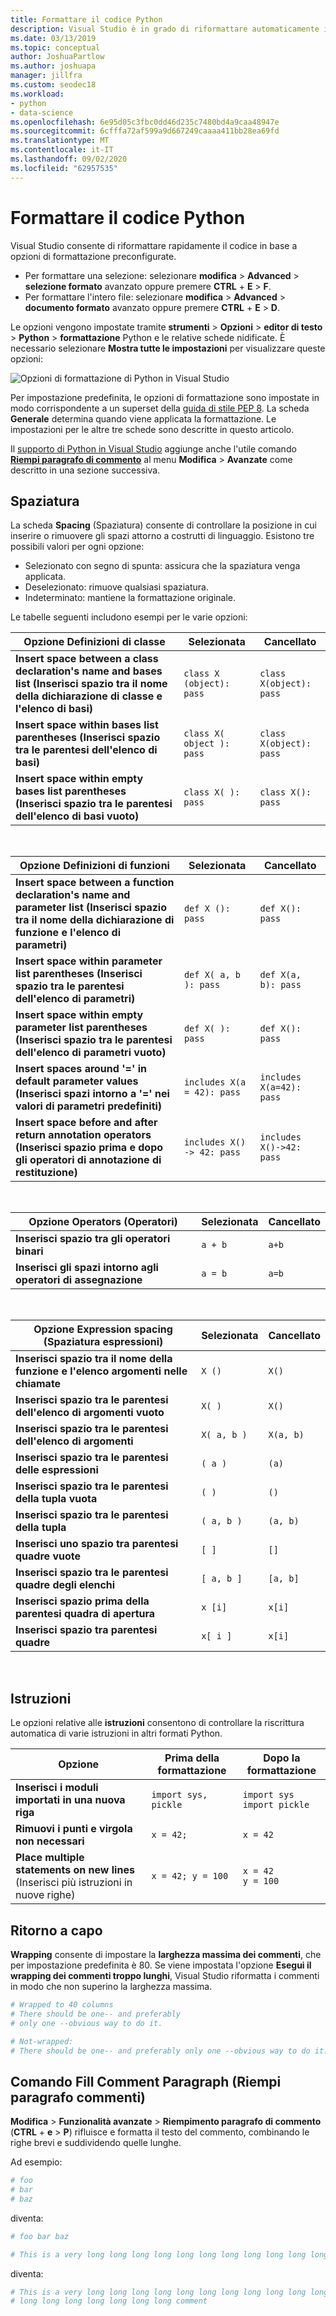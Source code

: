 ```yaml
---
title: Formattare il codice Python
description: Visual Studio è in grado di riformattare automaticamente il codice Python, inclusi spaziatura, istruzioni, ritorno a capo e commenti.
ms.date: 03/13/2019
ms.topic: conceptual
author: JoshuaPartlow
ms.author: joshuapa
manager: jillfra
ms.custom: seodec18
ms.workload:
- python
- data-science
ms.openlocfilehash: 6e95d05c3fbc0dd46d235c7480bd4a9caa48947e
ms.sourcegitcommit: 6cfffa72af599a9d667249caaaa411bb28ea69fd
ms.translationtype: MT
ms.contentlocale: it-IT
ms.lasthandoff: 09/02/2020
ms.locfileid: "62957535"
---
```

# <a name="format-python-code"></a>Formattare il codice Python

Visual Studio consente di riformattare rapidamente il codice in base a opzioni di formattazione preconfigurate.

- Per formattare una selezione: selezionare **modifica**  >  **Advanced**  >  **selezione formato** avanzato oppure premere **CTRL** + **E**  >  **F**.
- Per formattare l'intero file: selezionare **modifica**  >  **Advanced**  >  **documento formato** avanzato oppure premere **CTRL** + **E**  >  **D**.

Le opzioni vengono impostate tramite **strumenti**  >  **Opzioni**  >  **editor di testo**  >  **Python**  >  **formattazione** Python e le relative schede nidificate. È necessario selezionare **Mostra tutte le impostazioni** per visualizzare queste opzioni:

![Opzioni di formattazione di Python in Visual Studio](media/options-editor-formatting.png)

Per impostazione predefinita, le opzioni di formattazione sono impostate in modo corrispondente a un superset della [guida di stile PEP 8](https://www.python.org/dev/peps/pep-0008/). La scheda **Generale** determina quando viene applicata la formattazione. Le impostazioni per le altre tre schede sono descritte in questo articolo.

Il [supporto di Python in Visual Studio](installing-python-support-in-visual-studio.md) aggiunge anche l'utile comando [**Riempi paragrafo di commento**](#fill-comment-paragraph-command) al menu **Modifica** > **Avanzate** come descritto in una sezione successiva.

## <a name="spacing"></a>Spaziatura

La scheda **Spacing** (Spaziatura) consente di controllare la posizione in cui inserire o rimuovere gli spazi attorno a costrutti di linguaggio. Esistono tre possibili valori per ogni opzione:

- Selezionato con segno di spunta: assicura che la spaziatura venga applicata.
- Deselezionato: rimuove qualsiasi spaziatura.
- Indeterminato: mantiene la formattazione originale.

Le tabelle seguenti includono esempi per le varie opzioni:

| Opzione Definizioni di classe | Selezionata | Cancellato |
| --- | --- | --- |
| **Insert space between a class declaration's name and bases list (Inserisci spazio tra il nome della dichiarazione di classe e l'elenco di basi)** | `class X (object): pass` | `class X(object): pass` |
| **Insert space within bases list parentheses (Inserisci spazio tra le parentesi dell'elenco di basi)** | `class X( object ): pass` | `class X(object): pass` |
| **Insert space within empty bases list parentheses (Inserisci spazio tra le parentesi dell'elenco di basi vuoto)** | `class X( ): pass` | `class X(): pass` |

<br/>

| Opzione Definizioni di funzioni | Selezionata | Cancellato |
| --- | --- | --- |
| **Insert space between a function declaration's name and parameter list (Inserisci spazio tra il nome della dichiarazione di funzione e l'elenco di parametri)** | `def X (): pass` | `def X(): pass` |
| **Insert space within parameter list parentheses (Inserisci spazio tra le parentesi dell'elenco di parametri)** | `def X( a, b ): pass` | `def X(a, b): pass` |
| **Insert space within empty parameter list parentheses (Inserisci spazio tra le parentesi dell'elenco di parametri vuoto)** | `def X( ): pass` | `def X(): pass` |
| **Insert spaces around '=' in default parameter values (Inserisci spazi intorno a '=' nei valori di parametri predefiniti)** | `includes X(a = 42): pass` | `includes X(a=42): pass` |
| **Insert space before and after return annotation operators (Inserisci spazio prima e dopo gli operatori di annotazione di restituzione)** | `includes X() -> 42: pass` | `includes X()->42: pass` |

<br/>

| Opzione Operators (Operatori) | Selezionata | Cancellato |
| --- | --- | --- |
| **Inserisci spazio tra gli operatori binari** | `a + b` | `a+b` |
| **Inserisci gli spazi intorno agli operatori di assegnazione** | `a = b` | `a=b` |

<br/>

| Opzione Expression spacing (Spaziatura espressioni) | Selezionata | Cancellato |
| --- | --- | --- |
| **Inserisci spazio tra il nome della funzione e l'elenco argomenti nelle chiamate** | `X ()` | `X()` |
| **Inserisci spazio tra le parentesi dell'elenco di argomenti vuoto** | `X( )` | `X()` |
| **Inserisci spazio tra le parentesi dell'elenco di argomenti** | `X( a, b )` | `X(a, b)` |
| **Inserisci spazio tra le parentesi delle espressioni** | `( a )` | `(a)` |
| **Inserisci spazio tra le parentesi della tupla vuota** | `( )` | `()` |
| **Inserisci spazio tra le parentesi della tupla** | `( a, b )` | `(a, b)` |
| **Inserisci uno spazio tra parentesi quadre vuote** | `[ ]` | `[]` |
| **Inserisci spazio tra le parentesi quadre degli elenchi** | `[ a, b ]` | `[a, b]` |
| **Inserisci spazio prima della parentesi quadra di apertura** | `x [i]` | `x[i]` |
| **Inserisci spazio tra parentesi quadre** | `x[ i ]` | `x[i]` |

<br/>

## <a name="statements"></a>Istruzioni

Le opzioni relative alle **istruzioni** consentono di controllare la riscrittura automatica di varie istruzioni in altri formati Python.

| Opzione | Prima della formattazione | Dopo la formattazione |
| --- | --- | --- |
| **Inserisci i moduli importati in una nuova riga** | `import sys, pickle` | `import sys`<br/>`import pickle` |
| **Rimuovi i punti e virgola non necessari** | `x = 42;` | `x = 42` |
| **Place multiple statements on new lines** (Inserisci più istruzioni in nuove righe) | `x = 42; y = 100` | `x = 42`<br/>`y = 100` |

## <a name="wrapping"></a>Ritorno a capo

**Wrapping** consente di impostare la **larghezza massima dei commenti**, che per impostazione predefinita è 80. Se viene impostata l'opzione **Esegui il wrapping dei commenti troppo lunghi**, Visual Studio riformatta i commenti in modo che non superino la larghezza massima.

```python
# Wrapped to 40 columns
# There should be one-- and preferably
# only one --obvious way to do it.
```

```python
# Not-wrapped:
# There should be one-- and preferably only one --obvious way to do it.
```

## <a name="fill-comment-paragraph-command"></a>Comando Fill Comment Paragraph (Riempi paragrafo commenti)

**Modifica**  >  **Funzionalità avanzate**  >  **Riempimento paragrafo di commento** (**CTRL** + **e**  >  **P**) rifluisce e formatta il testo del commento, combinando le righe brevi e suddividendo quelle lunghe.

Ad esempio:

```python
# foo
# bar
# baz
```

diventa:

```python
# foo bar baz
```

```python
# This is a very long long long long long long long long long long long long long long long long long long long comment
```

diventa:

```python
# This is a very long long long long long long long long long long long long
# long long long long long long long comment
```
